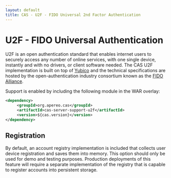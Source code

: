 ```yaml
---
layout: default
title: CAS - U2F - FIDO Universal 2nd Factor Authentication
---
```


# U2F - FIDO Universal Authentication

U2F is an open authentication standard that enables internet users to securely access any number of online services, with one single device, instantly and with no drivers, or client software needed. The CAS U2F implementation is built on top of [Yubico](https://www.yubico.com/about/background/fido/) and the technical specifications are hosted by the open-authentication industry consortium known as the [FIDO Alliance](https://fidoalliance.org/).

Support is enabled by including the following module in the WAR overlay:

```xml
<dependency>
     <groupId>org.apereo.cas</groupId>
     <artifactId>cas-server-support-u2f</artifactId>
     <version>${cas.version}</version>
</dependency>
```

## Registration

By default, an account registry implementation is included that collects user device registration and saves them into memory.
This option should only be used for demo and testing purposes. Production deployments of this feature will require a separate
implementation of the registry that is capable to register accounts into persistent storage.
